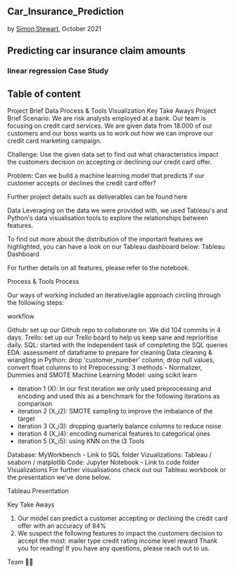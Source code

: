 ## Car_Insurance_Prediction

by [Simon Stewart](https://github.com/nomaditect), October 2021


## Predicting car insurance claim amounts
### linear regression Case Study

## Table of content
Project Brief
Data
Process & Tools
Visualization
Key Take Aways
Project Brief
Scenario: We are risk analysts employed at a bank. Our team is focusing on credit card services. We are given data from 18.000 of our customers and our boss wants us to work out how we can improve our credit card marketing campaign.

Challenge: Use the given data set to find out what characteristics impact the customers decision on accepting or declining our credit card offer.

Problem: Can we build a machine learning model that predicts if our customer accepts or declines the credit card offer?


Further project details such as deliverables can be found here

Data
Leveraging on the data we were provided with, we used Tableau's and Python's data visualisation tools to explore the relationships between features.

To find out more about the distribution of the important features we highlighted, you can have a look on our Tableau dashboard below:
Tableau Dashboard

For further details on all features, please refer to the notebook.

Process & Tools
Process

Our ways of working included an iterative/agile approach circling through the following steps:

workflow

Github: set up our Github repo to collaborate on. We did 104 commits in 4 days.
Trello: set up our Trello board to help us keep sane and reprioritise daily.
SQL: started with the independent task of completing the SQL queries
EDA: assessment of dataframe to prepare for cleaning
Data cleaning & wrangling in Python: drop 'customer_number' column, drop null values, convert float columns to int
Prepocessing: 3 methods - Normalizer, Dummies and SMOTE
Machine Learning Model: using scikit learn
- iteration 1 (X): In our first iteration we only used preprocessing and encoding and used this as a benchmark for the following iterations as comparison
- iteration 2 (X_i2): SMOTE sampling to improve the imbalance of the target
- iteration 3 (X_i3): dropping quarterly balance columns to reduce noise
- iteration 4 (X_i4): encoding numerical features to categorical ones
- iteration 5 (X_i5): using KNN on the i3
Tools

Database: MyWorkbench - Link to SQL folder
Vizualizations: Tableau / seaborn / matplotlib
Code: Jupyter Notebook - Link to code folder
Visualizations
For further visualisations check out our Tableau workbook or the presentation we've done below.

Tableau
Presentation

Key Take Aways
1. Our model can predict a customer accepting or declining the credit card offer with an accuracy of 84%
2. We suspect the following features to impact the customers decision to accept the most:
mailer type
credit rating
income level
reward
Thank you for reading!
If you have any questions, please reach out to us.

Team 🧙‍♀️
